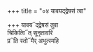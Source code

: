 +++
title = "०४ यावयद्द्वेषसं त्वा"

+++
यावय᳓द्द्वेषसं तुवा  
चिकित्वि᳓त् सूनृतावरि  
प्र᳓ति स्तो᳓मैर् अभुत्स्महि